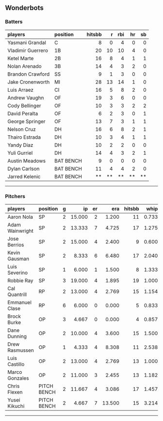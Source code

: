 ## Wonderbots

### Batters

 
|players           |position  | hitsbb|  r| rbi| hr| sb| 
|:-----------------|:---------|------:|--:|---:|--:|--:| 
|Yasmani Grandal   |C         |      8|  0|   4|  0|  0| 
|Vladimir Guerrero |1B        |     20| 10|  10|  4|  0| 
|Ketel Marte       |2B        |     16|  8|   4|  1|  1| 
|Nolan Arenado     |3B        |     14|  4|   3|  2|  0| 
|Brandon Crawford  |SS        |      9|  1|   3|  0|  0| 
|Jake Cronenworth  |MI        |     28| 13|  14|  1|  0| 
|Luis Arraez       |CI        |     16|  5|   8|  2|  0| 
|Andrew Vaughn     |OF        |     19|  3|   6|  0|  0| 
|Cody Bellinger    |OF        |     10|  3|   3|  2|  2| 
|David Peralta     |OF        |      6|  2|   3|  0|  1| 
|George Springer   |OF        |     13|  7|   3|  1|  1| 
|Nelson Cruz       |DH        |     16|  6|   8|  2|  1| 
|Thairo Estrada    |DH        |     10|  3|   4|  1|  1| 
|Yandy Diaz        |DH        |     10|  2|   2|  0|  0| 
|Yuli Gurriel      |DH        |     14|  4|   3|  2|  1| 
|Austin Meadows    |BAT BENCH |      9|  0|   0|  0|  0| 
|Dylan Carlson     |BAT BENCH |     11|  4|   4|  2|  0| 
|Jarred Kelenic    |BAT BENCH |     **| **|  **| **| **| 


* * *

### Pitchers

 
|players         |position    |  g|     ip| er|    era| hitsbb|  whip| so|  w| sv| 
|:---------------|:-----------|--:|------:|--:|------:|------:|-----:|--:|--:|--:| 
|Aaron Nola      |SP          |  2| 15.000|  2|  1.200|     11| 0.733| 12|  1|  0| 
|Adam Wainwright |SP          |  2| 13.333|  7|  4.725|     17| 1.275| 12|  0|  0| 
|Jose Berrios    |SP          |  2| 15.000|  4|  2.400|      9| 0.600| 13|  1|  0| 
|Kevin Gausman   |SP          |  2|  8.333|  6|  6.480|     17| 2.040|  7|  0|  0| 
|Luis Severino   |SP          |  1|  6.000|  1|  1.500|      8| 1.333| 10|  0|  0| 
|Robbie Ray      |SP          |  3| 19.000|  4|  1.895|     19| 1.000| 17|  2|  0| 
|Cal Quantrill   |RP          |  2| 13.000|  4|  2.769|     15| 1.154|  7|  2|  0| 
|Emmanuel Clase  |RP          |  6|  6.000|  0|  0.000|      5| 0.833|  5|  0|  5| 
|Brock Burke     |OP          |  3|  4.667|  0|  0.000|      4| 0.857|  6|  1|  0| 
|Dane Dunning    |OP          |  2| 10.000|  4|  3.600|     15| 1.500|  5|  0|  0| 
|Drew Rasmussen  |OP          |  1|  4.333|  4|  8.308|     11| 2.538|  3|  0|  0| 
|Luis Castillo   |OP          |  2| 13.000|  4|  2.769|     13| 1.000|  9|  0|  0| 
|Marco Gonzales  |OP          |  2| 11.000|  3|  2.455|     13| 1.182|  6|  0|  0| 
|Chris Flexen    |PITCH BENCH |  2| 11.667|  4|  3.086|     17| 1.457|  7|  0|  0| 
|Yusei Kikuchi   |PITCH BENCH |  2|  4.667|  7| 13.500|     15| 3.214|  6|  0|  0| 


* * *


